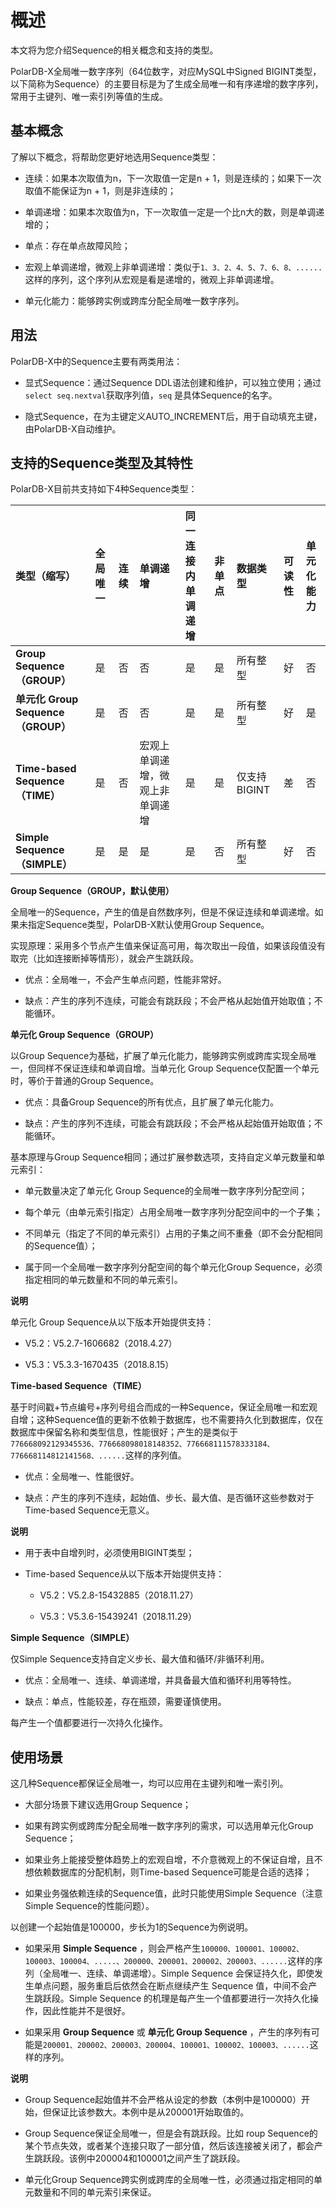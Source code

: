 概述 
=======================

本文将为您介绍Sequence的相关概念和支持的类型。

PolarDB-X全局唯一数字序列（64位数字，对应MySQL中Signed BIGINT类型，以下简称为Sequence）的主要目标是为了生成全局唯一和有序递增的数字序列，常用于主键列、唯一索引列等值的生成。

基本概念 
-------------------------

了解以下概念，将帮助您更好地选用Sequence类型：

* 连续：如果本次取值为n，下一次取值一定是n + 1，则是连续的；如果下一次取值不能保证为n + 1，则是非连续的；

* 单调递增：如果本次取值为n，下一次取值一定是一个比n大的数，则是单调递增的；

* 单点：存在单点故障风险；

* 宏观上单调递增，微观上非单调递增：类似于`1、3、2、4、5、7、6、8、......`这样的序列，这个序列从宏观是看是递增的，微观上非单调递增。

* 单元化能力：能够跨实例或跨库分配全局唯一数字序列。




用法 
-----------------------

PolarDB-X中的Sequence主要有两类用法：

* 显式Sequence：通过Sequence DDL语法创建和维护，可以独立使用；通过`select seq.nextval`获取序列值，`seq` 是具体Sequence的名字。

* 隐式Sequence，在为主键定义AUTO_INCREMENT后，用于自动填充主键，由PolarDB-X自动维护。




支持的Sequence类型及其特性 
--------------------------------------

PolarDB-X目前共支持如下4种Sequence类型：


| 类型（缩写）                        | 全局唯一 | 连续 | 单调递增             | 同一连接内单调递增 | 非单点 | 数据类型       | 可读性 | 单元化能力 |
|:------------------------------|:-----|:---|:-----------------|:----------|:----|:-----------|:----|:------|
| **Group Sequence（GROUP）**     | 是    | 否  | 否                | 是         | 是   | 所有整型       | 好   | 否     |
| **单元化 Group Sequence（GROUP）** | 是    | 否  | 否                | 是         | 是   | 所有整型       | 好   | 是     |
| **Time-based Sequence（TIME）** | 是    | 否  | 宏观上单调递增，微观上非单调递增 | 是         | 是   | 仅支持 BIGINT | 差   | 否     |
| **Simple Sequence（SIMPLE）**   | 是    | 是  | 是                | 是         | 否   | 所有整型       | 好   | 否     |



**Group Sequence（GROUP，默认使用）** 

全局唯一的Sequence，产生的值是自然数序列，但是不保证连续和单调递增。如果未指定Sequence类型，PolarDB-X默认使用Group Sequence。

实现原理：采用多个节点产生值来保证高可用，每次取出一段值，如果该段值没有取完（比如连接断掉等情形），就会产生跳跃段。

* 优点：全局唯一，不会产生单点问题，性能非常好。

* 缺点：产生的序列不连续，可能会有跳跃段；不会严格从起始值开始取值；不能循环。




**单元化 Group Sequence（GROUP）** 

以Group Sequence为基础，扩展了单元化能力，能够跨实例或跨库实现全局唯一，但同样不保证连续和单调自增。当单元化 Group Sequence仅配置一个单元时，等价于普通的Group Sequence。

* 优点：具备Group Sequence的所有优点，且扩展了单元化能力。

* 缺点：产生的序列不连续，可能会有跳跃段；不会严格从起始值开始取值；不能循环。




基本原理与Group Sequence相同；通过扩展参数选项，支持自定义单元数量和单元索引：

* 单元数量决定了单元化 Group Sequence的全局唯一数字序列分配空间；

* 每个单元（由单元索引指定）占用全局唯一数字序列分配空间中的一个子集；

* 不同单元（指定了不同的单元索引）占用的子集之间不重叠（即不会分配相同的Sequence值）；

* 属于同一个全局唯一数字序列分配空间的每个单元化Group Sequence，必须指定相同的单元数量和不同的单元索引。



**说明**

单元化 Group Sequence从以下版本开始提供支持：

* V5.2：V5.2.7-1606682（2018.4.27）

* V5.3：V5.3.3-1670435（2018.8.15）




**Time-based Sequence（TIME）** 

基于时间戳+节点编号+序列号组合而成的一种Sequence，保证全局唯一和宏观自增；这种Sequence值的更新不依赖于数据库，也不需要持久化到数据库，仅在数据库中保留名称和类型信息，性能很好；产生的是类似于`776668092129345536、776668098018148352、776668111578333184、776668114812141568、......`这样的序列值。

* 优点：全局唯一、性能很好。

* 缺点：产生的序列不连续，起始值、步长、最大值、是否循环这些参数对于Time-based Sequence无意义。



**说明**

* 用于表中自增列时，必须使用BIGINT类型；

* Time-based Sequence从以下版本开始提供支持：
  * V5.2：V5.2.8-15432885（2018.11.27）
  
  * V5.3：V5.3.6-15439241（2018.11.29）
  

  



**Simple Sequence（SIMPLE）**

仅Simple Sequence支持自定义步长、最大值和循环/非循环利用。

* 优点：全局唯一、连续、单调递增，并具备最大值和循环利用等特性。

* 缺点：单点，性能较差，存在瓶颈，需要谨慎使用。




每产生一个值都要进行一次持久化操作。

使用场景 
-------------------------

这几种Sequence都保证全局唯一，均可以应用在主键列和唯一索引列。

* 大部分场景下建议选用Group Sequence；

* 如果有跨实例或跨库分配全局唯一数字序列的需求，可以选用单元化Group Sequence；

* 如果业务上能接受整体趋势上的宏观自增，不介意微观上的不保证自增，且不想依赖数据库的分配机制，则Time-based Sequence可能是合适的选择；

* 如果业务强依赖连续的Sequence值，此时只能使用Simple Sequence（注意Simple Sequence的性能问题）。




以创建一个起始值是100000，步长为1的Sequence为例说明。

* 如果采用 **Simple Sequence** ，则会严格产生`100000、100001、100002、100003、100004、.....、200000、200001、200002、200003、......`这样的序列（全局唯一、连续、单调递增）。Simple Sequence 会保证持久化，即使发生单点问题，服务重启后依然会在断点继续产生 Sequence 值，中间不会产生跳跃段。Simple Sequence 的机理是每产生一个值都要进行一次持久化操作，因此性能并不是很好。

* 如果采用 **Group Sequence** 或 **单元化 Group Sequence** ，产生的序列有可能是`200001、200002、200003、200004、100001、100002、100003、......`这样的序列。



**说明**

* Group Sequence起始值并不会严格从设定的参数（本例中是100000）开始，但保证比该参数大。本例中是从200001开始取值的。

* Group Sequence保证全局唯一，但是会有跳跃段。比如 roup Sequence的某个节点失效，或者某个连接只取了一部分值，然后该连接被关闭了，都会产生跳跃段。该例中200004和100001之间产生了跳跃段。

* 单元化Group Sequence跨实例或跨库的全局唯一性，必须通过指定相同的单元数量和不同的单元索引来保证。



